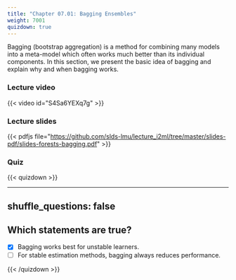 ```yaml
---
title: "Chapter 07.01: Bagging Ensembles"
weight: 7001
quizdown: true
---
```

Bagging (bootstrap aggregation) is a method for combining many models into a meta-model which often works much better than its individual components. In this section, we present the basic idea of bagging and explain why and when bagging works.

<!--more-->

### Lecture video

{{< video id="S4Sa6YEXq7g" >}}

### Lecture slides

{{< pdfjs file="https://github.com/slds-lmu/lecture_i2ml/tree/master/slides-pdf/slides-forests-bagging.pdf" >}}

### Quiz

{{< quizdown >}}

---
shuffle_questions: false
---

## Which statements are true? 

- [x] Bagging works best for unstable learners.
- [ ] For stable estimation methods, bagging always reduces performance.

{{< /quizdown >}}